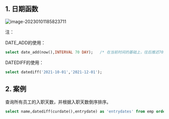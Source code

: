 ## 1. 日期函数

![image-20230101185823711](C:\Users\DELL\AppData\Roaming\Typora\typora-user-images\image-20230101185823711.png)

注：

DATE_ADD的使用： 

```sql
select date_add(now(),INTERVAL 70 DAY);   /* 在当前时间的基础上，往后推迟70天 */
```

DATEDIFF的使用：

```sql
select datediff('2021-10-01','2021-12-01');
```

## 2. 案例

查询所有员工的入职天数，并根据入职天数倒序排序。

```sql
select name,datediff(curdate(),entrydate) as 'entrydates' from emp order by entrydays desc;
```

